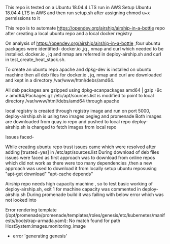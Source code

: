 This repo is tested on a Ubuntu 18.04.4 LTS run in AWS
Setup Ubuntu 18.04.4 LTS in AWS and then run setup.sh after assigning chmod u+x permissions to it

This repo is to automate https://opendev.org/airship/airship-in-a-bottle repo after creating a local ubuntu repo and a local docker registry

On analysis of https://opendev.org/airship/airship-in-a-bottle ,four ubuntu packages were identified- docker.io ,jq , nmap and curl which 
needed to be installed.
docker.io , jq and nmap are referred in deploy-airship.sh and curl in test_create_heat_stack.sh.

To create an ubuntu repo apache and dpkg-dev is installed on ubuntu machine then all deb files for docker.io , jq, nmap and curl
are downloaded and kept in a directory /var/www/html/debs/amd64.

All deb packages are gzipped using dpkg-scanpackages amd64 | gzip -9c > amd64/Packages.gz
/etc/apt/sources.list is modified to point to local directory /var/www/html/debs/amd64 through apache

local registry is created through registry image and run on port 5000, deploy-airship.sh is using two images pegleg and promenade
Both images are downloaded from quay.io repo and pushed to local repo
deploy-airship.sh is changed to fetch images from local repo

Issues faced-

While creating ubuntu repo trust issues came which were resolved after adding [trusted=yes]  in /etc/apt/sources.list
During download of deb files issues were faced as first approach was to download from online repos which did not work as there were
too many dependencies ,then a new approach was used to download it from locally setup ubuntu reposusing "apt-get download" "apt-cache depends"

Airship repo needs high capacity machine , so to test basic working of deploy-airship.sh, exit 1 for machine capacity was 
commented in deploy-airship.sh
During promenade build it was failing with below error which was not looked into

Error rendering template (/opt/promenade/promenade/templates/roles/genesis/etc/kubernetes/manifests/bootstrap-armada.yaml): No match found for path HostSystem:images.monitoring_image
+ error 'generating genesis'
